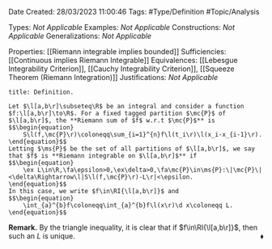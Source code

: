 <div class="topSpace"></div>

Date Created: 28/03/2023 11:00:46
Tags: #Type/Definition #Topic/Analysis

Types: <i>Not Applicable</i>
Examples: <i>Not Applicable</i>
Constructions: <i>Not Applicable</i>
Generalizations: <i>Not Applicable</i>

Properties: [[Riemann integrable implies bounded]]
Sufficiencies: [[Continuous implies Riemann Integrable]]
Equivalences: [[Lebesgue Integrability Criterion]], [[Cauchy Integrability Criterion]], [[Squeeze Theorem (Riemann Integration)]]
Justifications: <i>Not Applicable</i>

``` ad-Definition
title: Definition.

Let $\l[a,b\r]\subseteq\R$ be an integral and consider a function $f:\l[a,b\r]\to\R$. For a fixed tagged partition $\mc{P}$ of $\l[a,b\r]$, the **Riemann sum of $f$ w.r.t $\mc{P}$** is
$$\begin{equation}
    S\l(f,\mc{P}\r)\coloneqq\sum_{i=1}^{n}f\l(t_i\r)\l(x_i-x_{i-1}\r).
\end{equation}$$
Letting $\ms{P}$ be the set of all partitions of $\l[a,b\r]$, we say that $f$ is **Riemann integrable on $\l[a,b\r]$** if
$$\begin{equation}
    \ex L\in\R,\fa\epsilon>0,\ex\delta>0,\fa\mc{P}\in\ms{P}:\|\mc{P}\|<\delta\Rightarrow\l|S\l(f,\mc{P}\r)-L\r|<\epsilon.
\end{equation}$$
In this case, we write $f\in\RI{\l[a,b\r]}$ and
$$\begin{equation}
    \int_{a}^{b}f\coloneqq\int_{a}^{b}f\l(x\r)\d x\coloneqq L.
\end{equation}$$

```

<b>Remark.</b> By the triangle inequality, it is clear that if $f\in\RI{\l[a,b\r]}$, then such an $L$ is unique.<span style="float:right;">$\blacklozenge$</span>

